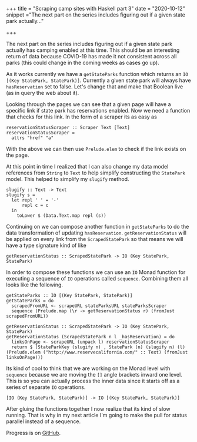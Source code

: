 +++
title = "Scraping camp sites with Haskell part 3"
date = "2020-10-12"
snippet ="The next part on the series includes figuring out if a given state park actually..."

+++

The next part on the series includes figuring out if a given state park actually has camping enabled at this time.  This should be an interesting return of data because COVID-19 has made it not consistent across all parks (this could change in the coming weeks as cases go up).

As it works currently we have a `getStateParks` function which returns an `IO [(Key StatePark, StatePark)]`.  Currently a given state park will always have `hasReservation` set to false.  Let's change that and make that Boolean live (as in query the web about it).

Looking through the pages we can see that a given page will have a specific link if state park has reservations enabled.  Now we need a function that checks for this link.  In the form of a scraper its as easy as

```
reservationStatusScraper :: Scraper Text [Text]
reservationStatusScraper =
  attrs "href" "a"
```

With the above we can then use `Prelude.elem` to check if the link exists on the page.

At this point in time I realized that I can also change my data model references from `String` to `Text` to help simplify constructing the `StatePark` model.  This helped to simplify my `slugify` method.

```
slugify :: Text -> Text
slugify s =
  let repl ' ' = '-'
      repl c = c
  in
    toLower $ (Data.Text.map repl (s))
```

Continuing on we can compose another function in `getStateParks` to do the data transformation of updating `hasReservation`.  `getReservationStatus` will be applied on every link from the `ScrapedStatePark` so that means we will have a type signature kind of like

```
getReservationStatus :: ScrapedStatePark -> IO (Key StatePark, StatePark)
```

In order to compose these functions we can use an `IO` Monad function for executing a sequence of `IO` operations called `sequence`.  Combining them all looks like the following.

```
getStateParks :: IO [(Key StatePark, StatePark)]
getStateParks = do
  scrapedFromURL <- scrapeURL stateParksURL stateParksScraper
  sequence (Prelude.map (\r -> getReservationStatus r) (fromJust scrapedFromURL))

getReservationStatus :: ScrapedStatePark -> IO (Key StatePark, StatePark)
getReservationStatus (ScrapedStatePark n l _hasReservation) = do
  linksOnPage <- scrapeURL (unpack l) reservationStatusScraper
  return $ (StateParkKey (slugify n) , StatePark (n) (slugify n) (l) (Prelude.elem ("http://www.reservecalifornia.com/" :: Text) (fromJust linksOnPage)))
```

Its kind of cool to think that we are working on the Monad level with `sequence` because we are moving the `[]` angle brackets inward one level. This is so you can actually process the inner data since it starts off as a series of separate `IO` operations.

```
[IO (Key StatePark, StatePark)] -> IO [(Key StatePark, StatePark)]
```

After gluing the functions together I now realize that its kind of slow running.  That is why in my next article I'm going to make the pull for status parallel instead of a sequence.

Progress is on <a href='https://github.com/trodrigu/camp-notify'>GitHub</a>.
